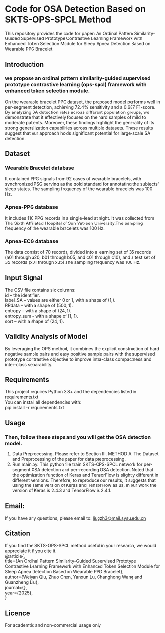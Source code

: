 # Code for  OSA Detection Based on SKTS-OPS-SPCL Method
This repository provides the code for paper:
An Ordinal Pattern Similarity-Guided Supervised Prototype Contrastive Learning Framework with Enhanced Token Selection Module for Sleep Apnea Detection Based on Wearable PPG Bracelet <br>


## Introduction
###  we propose an ordinal pattern similarity-guided supervised prototype contrastive learning (ops-spcl) framework with enhanced token selection module. 
On the wearable bracelet PPG dataset, the proposed model performs well in per-segment detection, achieving 72.4% sensitivity and a 0.687 F1-score. 
By analyzing SA detection rates across different population groups, we demonstrate that it effectively focuses on the hard samples of mild to moderate patients. 
Moreover, these findings highlight the generality of its strong generalization capabilities across multiple datasets. 
These results suggest that our approach holds significant potential for large-scale SA detection.

## Dataset
###  **Wearable Bracelet database** <br> 
It contained PPG signals from 92 cases of wearable bracelets, with synchronized PSG serving as the gold standard for annotating the subjects' sleep states. The sampling frequency of the wearable bracelets was 100 Hz.<br>
### **Apnea-PPG database** <br> 
It includes 110 PPG records in a single-lead at night. It was collected from The Sixth Affiliated Hospital of Sun Yat-sen University.The sampling frequency of the wearable bracelets was 100 Hz.<br>
### **Apnea-ECG database** <br> 
The data consist of 70 records, divided into a learning set of 35 records (a01 through a20, b01 through b05, and c01 through c10), and a test set of 35 records (x01 through x35).The sampling frequency was 100 Hz.<br>

## Input Signal
The CSV file contains six columns: <br> 
id – the identifier.<br>
label_SA – values are either 0 or 1, with a shape of (1,).<br>
RRdata – with a shape of (500, 1).<br>
entropy – with a shape of (24, 1).<br>
entropy_sum – with a shape of (1, 1).<br>
sort – with a shape of (24, 1).<br>

## Validity Analysis of Model
By leveraging the OPS method, it combines the explicit construction of hard negative sample pairs and easy positive sample pairs with the supervised prototype contrastive objective to improve intra-class compactness and inter-class separability.<br>

## Requirements
This project requires Python 3.8+ and the dependencies listed in requirements.txt<br>
You can install all dependencies with:<br>
pip install -r requirements.txt

## Usage
### Then, follow these steps and you will get the OSA detection model.

1. Data Preprocessing. Please refer to Section III. METHOD  A. The Dataset and Preprocessing of the paper for data preprocessing.
2. Run main.py. This python file train SKTS-OPS-SPCL network for per-segment OSA detection and per-recording OSA detection.
Noted that the optimization function of Keras and TensorFlow is slightly different in different versions. Therefore, to reproduce our results, it suggests that using the same version of Keras and TensorFlow as us, in our work the version of Keras is 2.4.3 and TensorFlow is 2.4.1.

## Email:
If you have any questions, please email to: liugzh3@mail.sysu.edu.cn

## Citation
If you find the SKTS-OPS-SPCL method useful in your research, we would appreciate it if you cite it.<br>
@article{,<br>
  title={An Ordinal Pattern Similarity-Guided Supervised Prototype Contrastive Learning Framework with Enhanced Token Selection Module for Sleep Apnea Detection Based on Wearable PPG Bracelet},<br>
  author={Weiyan Qiu,  Zhuo Chen, Yanxun Lu, Changhong Wang and Guanzheng Liu},<br>
  journal={},<br>
  year={2025},<br>
}

## Licence
For academtic and non-commercial usage only
